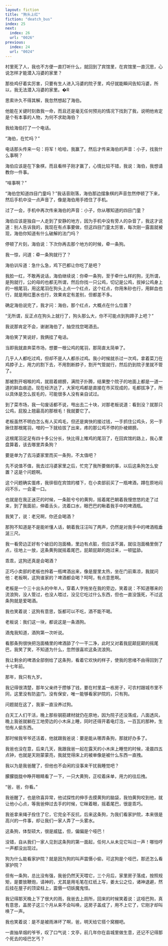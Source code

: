 ```yaml
---
layout: fiction
title: "狗头上红"
fiction: "deatch_bus"
index: 25
next:
  index: 26
  url: "0026"
previous:
  index: 24
  url: "0024"
---
```

村里死了人，我也不方便一直打听什么，就回到了宾馆里，在宾馆里一直沉思，心说怎样才能潜入冯婆的家里？

那些鸡仔着实厉害，只要有生人进入冯婆的院子里，鸡仔就能瞬间告知冯婆，所以，我无法潜入冯婆的家里。�R

思索许久不得其解，我忽然想起了海伯。

他能在关键时刻救我一命，而且还是毫无任何预兆的情况下找到了我，说明他肯定是个有本事的人物，为何不求助海伯？

我给海伯打了一个电话。

“海伯，在忙吗？”

电话那头传来一句：将军！哈哈，我赢了。然后才传来海伯的声音：小子，找我什么事啊？

海伯应该是在下象棋，而且看样子刚才赢了，心情比较不错，我说：海伯，我想请教你一件事。

“啥事啊？”

“海伯您知道四目门童吗？”我话音刚落，海伯那边摆象棋的声音忽然停顿了下来，然后手机中没一点声音了，像是海伯用手捂住了手机。

过了一会，手机中再次传来海伯的声音：小子，你从哪知道的四目门童？

海伯应该是独自一人走到了安静的地方，因为手机中没有旁人的杂音了，我这才说道：别人告诉我的，我现在有点事要做，但这四目门童太厉害，每次刚一露面就被现，海伯你知道有什么破解的法门吗？

停顿了片刻，海伯说：下次你再去那个地方的时候，牵一条狗。

我一惊，问道：牵一条狗就行了？

海伯训斥道：急什么急，鸡下巴都让你吃了是吧？

我脸一红，不敢再说话，海伯继续说：你牵一条狗，至于牵什么样的狗，无所谓，是狗就行，公的母的也都无所谓，然后你找一只公鸡，切记是公鸡，拔掉公鸡身上的一根尾羽，用这尾羽在狗头上点一个红点，这个红点，你用朱砂也行，用鲜血也行，就是用红墨水也行，效果肯定有差别，但都差不多。

确定海伯说完了，我才问：海伯，那个红点，大概点在什么位置？

“无所谓，反正点在狗头上就行了，狗头那么大，你不可能点到狗蹄子上吧？”

我说那肯定不会，谢谢海伯了，抽空找您喝酒去。

海伯笑了笑说好，我俩挂了电话。

当即我就直奔菜市场，想要一根公鸡的尾羽，那简直太简单了。

几乎人人都吃过鸡，但却不是人人都杀过鸡。我小时候就杀过一次鸡，拿着菜刀在鸡脖子上，用力的割下去，不用割断脖子，割开气管就行，然后扔到院子里就不管了。

那被割开咽喉的鸡，就扇着翅膀，满院子扑腾，结果整个院子的地面上都是一道一道的鲜血痕迹。现在经济达了，大家吃鸡都是直接在市买现成的，毛都拔净了，所以具体是怎么拔毛的，可能很多人没有亲自试过。

到了菜市场，我一句废话都不说，甩出去二十块，对那老板说道：看到没？就那只公鸡，屁股上翘最高的那根毛！我就要它了。

老板虽然不明白怎么有人买鸡毛，但还是爽快的接过钱，一手抓住公鸡头，另一手揪住那根尾羽，噌的一下就给拔了出来，疼的那公鸡不停的扑棱翅膀。

这根尾羽足足有四十多公分长，快比得上雉鸡的尾羽了，在回宾馆的路上，我心里盘算着，该去哪里弄条狗？

要是单为了去冯婆家里而买一条狗，不太值吧？

先不说值不值，我去过冯婆家里之后，忙完了我所要做的事，以后这条狗怎么安置？这是个问题啊。

这个问题确实蛋疼，我徘徊在宾馆的楼下，在小卖部前买了一瓶啤酒，蹲在原地闷闷不乐，一会灌一口。

也就是在我正迷茫的时候，一条脏兮兮的黄狗，摇着尾巴朝着我慢悠悠的走了过来，到了我面前，伸着舌头，流着口水，眼巴巴的瞅着我手中的啤酒瓶。

我笑了，说：老兄啊，你还会喝酒？

那狗不知道是不是能听懂人话，朝着我汪汪叫了两声，仍然是对我手中的啤酒瓶垂涎三尺。

我一看旁边正好有个破旧的泡面桶，里边有点脏，但应该不漏，就往泡面桶里倒了点，往地上一放，这条黄狗就摇着尾巴，屁颠屁颠的跑过来，一顿猛舔。

乖乖，这狗还真是会喝酒？

正巧小卖部的老板也拎着一瓶啤酒出来，像是屋里太热，坐在门前乘凉，我就问他：老板啊，这狗谁家的？啤酒都会喝？呵呵，有点意思啊。

老板是一个三十出头的中年人，穿着人字拖坐在我的旁边，笑着说：不知道哪来的流浪狗，没人管过，也没人喂过，没见它吃过什么东西，但也一直没饿死，不过这条狗就是爱喝酒。

我也笑着说：这狗有意思，饭都可以不吃，酒不能不喝。

老板说：我们这一块，都说这是一条酒狗。

酒鬼我知道，酒狗第一次听说。

看那条狗很快把泡面桶里的啤酒舔了个一干二净，此时又对着我屁颠屁颠的摇尾巴，我笑了笑，不知道为什么，忽然很喜欢这条流浪狗。

我让剩余的啤酒全部倒给了这条狗，看着它欢快的样子，使我的思绪不由得回到了十七年前。

那年，我只有九岁。

我记得很清楚，那年父亲终于攒够了钱，要在村里盖一栋房子，可农村跟城市里不同，这里没有防盗门，没有保安，唯一能够看家护院的，只有狗。

问题就在这了，我家一直没养过狗。

白天工人们干活，晚上那些钢筋建材就仍在原地，因为院子还没落成，八面透风，晚上我爸就躺在工地旁边的小木床上睡，同时还得开着电灯泡，一百瓦的那种，生怕有人偷东西。

那时候我爷爷还活着，他就跟我爸说：要是能从哪弄条狗，那就好办多了。

我爸也没在意，后来几天，我跟我爸一起在露天的小木床上睡觉的时候，凌晨四五点钟，也就是天刚蒙蒙亮，我就觉得床上的被单像是被什么东西一直拽。

我以为是我爸醒了，但他也不会闲的没事来干扰我睡觉吧？

朦朦胧胧中睁开眼睛看了一下，一只大黄狗，正咬着床单，用力的往后拽。

“爸，爸，你看。”

我爸醒了，也是欣喜异常，他试探性的伸手去摸黄狗的脑袋，我怕黄狗咬到他，就让他小心点，等我爸伸过去手的时候，它眯着眼，摇着尾巴，很是乖巧。

我爸拿来绳子拴住了它，它完全不反抗，后来这条狗，为我们看家护院，本来很是高兴的一件事，却让我们一家人弄了一头雾水。

这条狗，体型硕大，很是威猛，但，偏偏是个哑巴！

没错，自从我们一家人见到这条狗的第一面起，任何人从未见它叫过一声！哪怕哼一声都没出现过。

狗为什么能看家护院？就是因为狗的叫声震慑小偷，可这狗是个哑巴，那还怎么看家护院？

但有一条狗，总比没有强，我爸仍然天天喂它，三个月后，家里房子落成，按照规矩，是要放鞭炮，请神的，尤其是用毛笔在红纸上写，姜太公之位，诸神退避，然后挂在屋子的顶梁柱上，震慑一切妖魔鬼怪。

我记得那天晚上下了很大的雨，我爸去上厕所，回来的时候笑着说：这哑巴狗，真有意思，盖房子这三个月从来不会叫唤，这房子盖成了，用不上它了，它刚才却叫唤了一声。

我也笑着说：是不是被雨淋坏了啊，爸，明天给它搭个窝棚吧。

一直抽旱烟的爷爷，叹了口气说：文亭，前几年你在县城里做生意，还记不记得那个死去的哑巴乞丐？